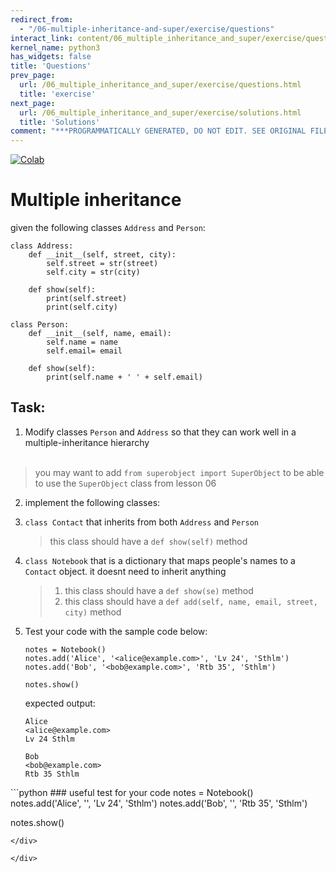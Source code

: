 ```yaml
---
redirect_from:
  - "/06-multiple-inheritance-and-super/exercise/questions"
interact_link: content/06_multiple_inheritance_and_super/exercise/questions.ipynb
kernel_name: python3
has_widgets: false
title: 'Questions'
prev_page:
  url: /06_multiple_inheritance_and_super/exercise/questions.html
  title: 'exercise'
next_page:
  url: /06_multiple_inheritance_and_super/exercise/solutions.html
  title: 'Solutions'
comment: "***PROGRAMMATICALLY GENERATED, DO NOT EDIT. SEE ORIGINAL FILES IN /content***"
---
```

<a href="https://colab.research.google.com/github/aviadr1/learn-advanced-python/blob/master/content/06_multiple_inheritance_and_super/exercise/questions.ipynb" target="_blank">
<img src="https://colab.research.google.com/assets/colab-badge.svg" 
     title="Open this file in Google Colab" alt="Colab"/>
</a>




# Multiple inheritance

given the following classes `Address` and `Person`:
```
class Address:
    def __init__(self, street, city):
        self.street = str(street)
        self.city = str(city)
        
    def show(self):
        print(self.street)
        print(self.city)

class Person:
    def __init__(self, name, email):
        self.name = name
        self.email= email
        
    def show(self):
        print(self.name + ' ' + self.email)
```

## Task:

1. Modify classes `Person` and `Address` 
so that they can work well in a multiple-inheritance hierarchy <br><br>
> you may want to add `from superobject import SuperObject` to be able to use the `SuperObject` class from lesson 06

2. implement the following classes:

  1. `class Contact` that inherits from both `Address` and `Person`
     > this class should have a `def show(self)` method
   
  2. `class Notebook` that is a dictionary that maps people's names to a `Contact` object. 
     it doesnt need to inherit anything
     > 1. this class should have a `def show(se)` method
     > 2. this class should have a `def add(self, name, email, street, city)` method

3. Test your code with the sample code below:

    ```
    notes = Notebook()
    notes.add('Alice', '<alice@example.com>', 'Lv 24', 'Sthlm')
    notes.add('Bob', '<bob@example.com>', 'Rtb 35', 'Sthlm')

    notes.show()
    ```

    expected output:
    
    ```
    Alice
    <alice@example.com>
    Lv 24 Sthlm

    Bob
    <bob@example.com>
    Rtb 35 Sthlm
    ```




<div markdown="1" class="cell code_cell">
<div class="input_area" markdown="1">
```python
### useful test for your code
notes = Notebook()
notes.add('Alice', '<alice@example.com>', 'Lv 24', 'Sthlm')
notes.add('Bob', '<bob@example.com>', 'Rtb 35', 'Sthlm')

notes.show()

```
</div>

</div>

